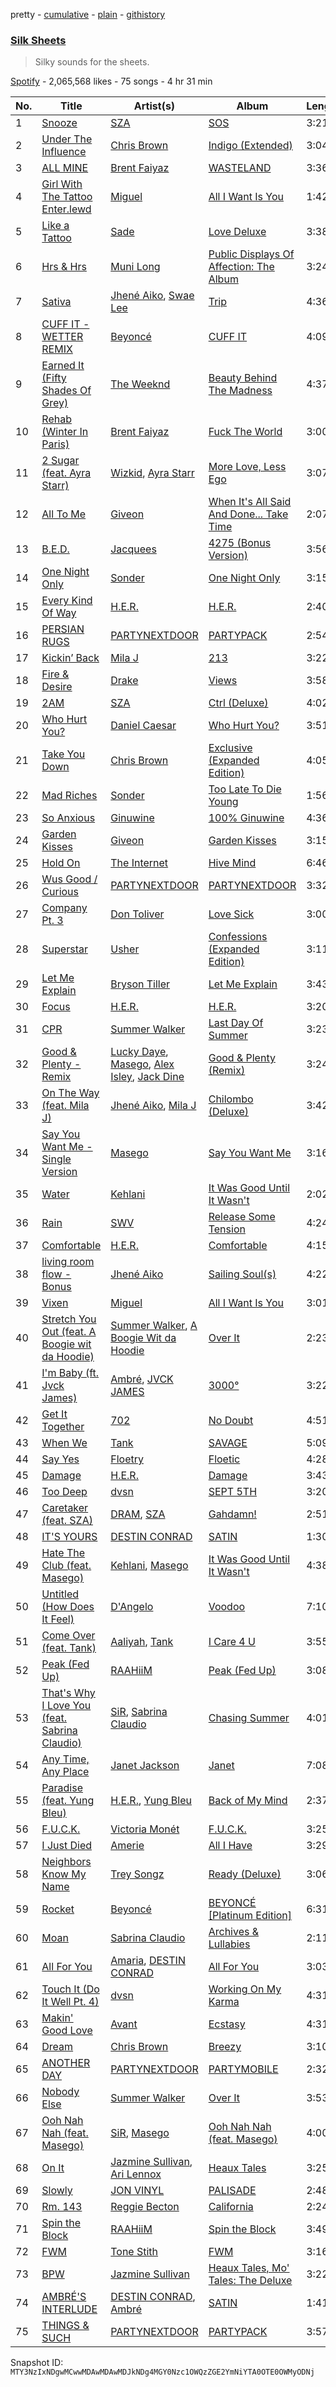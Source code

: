 pretty - [cumulative](/playlists/cumulative/37i9dQZF1DWVGy1YP1ojM5.md) - [plain](/playlists/plain/37i9dQZF1DWVGy1YP1ojM5) - [githistory](https://github.githistory.xyz/mackorone/spotify-playlist-archive/blob/main/playlists/plain/37i9dQZF1DWVGy1YP1ojM5)

### [Silk Sheets](https://open.spotify.com/playlist/37i9dQZF1DWVGy1YP1ojM5)

> Silky sounds for the sheets.

[Spotify](https://open.spotify.com/user/spotify) - 2,065,568 likes - 75 songs - 4 hr 31 min

| No. | Title | Artist(s) | Album | Length |
|---|---|---|---|---|
| 1 | [Snooze](https://open.spotify.com/track/4iZ4pt7kvcaH6Yo8UoZ4s2) | [SZA](https://open.spotify.com/artist/7tYKF4w9nC0nq9CsPZTHyP) | [SOS](https://open.spotify.com/album/07w0rG5TETcyihsEIZR3qG) | 3:21 |
| 2 | [Under The Influence](https://open.spotify.com/track/5IgjP7X4th6nMNDh4akUHb) | [Chris Brown](https://open.spotify.com/artist/7bXgB6jMjp9ATFy66eO08Z) | [Indigo \(Extended\)](https://open.spotify.com/album/3okhA6w5uau6ZNhnVpwVww) | 3:04 |
| 3 | [ALL MINE](https://open.spotify.com/track/3XgGQ1wjo5khvq2UImjyNF) | [Brent Faiyaz](https://open.spotify.com/artist/3tlXnStJ1fFhdScmQeLpuG) | [WASTELAND](https://open.spotify.com/album/0PHMNbcgHfzSUALlfk7wGg) | 3:36 |
| 4 | [Girl With The Tattoo Enter.lewd](https://open.spotify.com/track/1eUGmzzvahJjOSWgDHuRlv) | [Miguel](https://open.spotify.com/artist/360IAlyVv4PCEVjgyMZrxK) | [All I Want Is You](https://open.spotify.com/album/493HYe7N5pleudEZRyhE7R) | 1:42 |
| 5 | [Like a Tattoo](https://open.spotify.com/track/4PEGwWH4tL6H7dGl4uVSPg) | [Sade](https://open.spotify.com/artist/47zz7sob9NUcODy0BTDvKx) | [Love Deluxe](https://open.spotify.com/album/2PfGKHtqEX58bHtkQxJnWG) | 3:38 |
| 6 | [Hrs & Hrs](https://open.spotify.com/track/3ncmoWTwJgx63LwMTyBCXf) | [Muni Long](https://open.spotify.com/artist/7tjVFCxJdwT4NdrTmjyjQ6) | [Public Displays Of Affection: The Album](https://open.spotify.com/album/7fe4Mem3wWgY6zkTFuKUI9) | 3:24 |
| 7 | [Sativa](https://open.spotify.com/track/2pg2TiYo9Rb8KeB5JjP7jS) | [Jhené Aiko](https://open.spotify.com/artist/5ZS223C6JyBfXasXxrRqOk), [Swae Lee](https://open.spotify.com/artist/1zNqQNIdeOUZHb8zbZRFMX) | [Trip](https://open.spotify.com/album/7CAAClnSiXdMibPT1oyl4k) | 4:36 |
| 8 | [CUFF IT \- WETTER REMIX](https://open.spotify.com/track/7eQpbVg3tjHmtdOlAHxaTr) | [Beyoncé](https://open.spotify.com/artist/6vWDO969PvNqNYHIOW5v0m) | [CUFF IT](https://open.spotify.com/album/7BJjZgzGzpll0t8CEzjILs) | 4:09 |
| 9 | [Earned It \(Fifty Shades Of Grey\)](https://open.spotify.com/track/4frLb7nWtsz2ymBE6k2GRP) | [The Weeknd](https://open.spotify.com/artist/1Xyo4u8uXC1ZmMpatF05PJ) | [Beauty Behind The Madness](https://open.spotify.com/album/0P3oVJBFOv3TDXlYRhGL7s) | 4:37 |
| 10 | [Rehab \(Winter In Paris\)](https://open.spotify.com/track/0zWbYGQq5O1KQd0iqzgjP6) | [Brent Faiyaz](https://open.spotify.com/artist/3tlXnStJ1fFhdScmQeLpuG) | [Fuck The World](https://open.spotify.com/album/3vi20DRHkqv4HyVg9Rt9wC) | 3:00 |
| 11 | [2 Sugar \(feat\. Ayra Starr\)](https://open.spotify.com/track/1DA2ADZs6O28y2rmdmpekw) | [Wizkid](https://open.spotify.com/artist/3tVQdUvClmAT7URs9V3rsp), [Ayra Starr](https://open.spotify.com/artist/3ZpEKRjHaHANcpk10u6Ntq) | [More Love, Less Ego](https://open.spotify.com/album/73rKiFhHZatrwJL0B1F6hY) | 3:07 |
| 12 | [All To Me](https://open.spotify.com/track/5JycxhApZmzbA4xSwvqh6k) | [Giveon](https://open.spotify.com/artist/4fxd5Ee7UefO4CUXgwJ7IP) | [When It's All Said And Done..\. Take Time](https://open.spotify.com/album/1otOJAtgvO5VCBL4Gykrrd) | 2:07 |
| 13 | [B.E.D.](https://open.spotify.com/track/1B6TmCvKjC4dopBohVW51x) | [Jacquees](https://open.spotify.com/artist/4tMm1dU6Gn04VAZ9ClHcIZ) | [4275 \(Bonus Version\)](https://open.spotify.com/album/03AdJ15pTDdmxry6qkKwlO) | 3:56 |
| 14 | [One Night Only](https://open.spotify.com/track/74fQgHleHZ4V7Gm1XYcGkj) | [Sonder](https://open.spotify.com/artist/2ICR2m4hOBPhaYiZB3rnLW) | [One Night Only](https://open.spotify.com/album/4r2K4gqWp5VAgOvwtGDhYY) | 3:15 |
| 15 | [Every Kind Of Way](https://open.spotify.com/track/0Aa3g9EQoPNt6PiKjaUeb7) | [H.E.R.](https://open.spotify.com/artist/3Y7RZ31TRPVadSFVy1o8os) | [H.E.R.](https://open.spotify.com/album/0pV0Mx07aMApIpF19oSQgY) | 2:40 |
| 16 | [PERSIAN RUGS](https://open.spotify.com/track/2SWbnWSe1onmbllRAU46uo) | [PARTYNEXTDOOR](https://open.spotify.com/artist/2HPaUgqeutzr3jx5a9WyDV) | [PARTYPACK](https://open.spotify.com/album/1ZJpGFHYQSTDTIk6bzo5sh) | 2:54 |
| 17 | [Kickin’ Back](https://open.spotify.com/track/5xjTqz4aYQeBnFhwMPmfx9) | [Mila J](https://open.spotify.com/artist/6cN9XwPMj9bWzJ32GC6V7v) | [213](https://open.spotify.com/album/3wlzfD1t9CCQToaqR0rYFG) | 3:22 |
| 18 | [Fire & Desire](https://open.spotify.com/track/4BhGTc3Cgay2U1QcTS7vQe) | [Drake](https://open.spotify.com/artist/3TVXtAsR1Inumwj472S9r4) | [Views](https://open.spotify.com/album/40GMAhriYJRO1rsY4YdrZb) | 3:58 |
| 19 | [2AM](https://open.spotify.com/track/3vZGtceCbJVh5aDT4XhE0p) | [SZA](https://open.spotify.com/artist/7tYKF4w9nC0nq9CsPZTHyP) | [Ctrl \(Deluxe\)](https://open.spotify.com/album/6FKP2O0oOvZlDkF0gyTjiJ) | 4:02 |
| 20 | [Who Hurt You?](https://open.spotify.com/track/23c9gmiiv7RCu7twft0Mym) | [Daniel Caesar](https://open.spotify.com/artist/20wkVLutqVOYrc0kxFs7rA) | [Who Hurt You?](https://open.spotify.com/album/15M9pZ8gsdoN67yLjyQ039) | 3:51 |
| 21 | [Take You Down](https://open.spotify.com/track/1vwUsp52io0AGQ5yv470IC) | [Chris Brown](https://open.spotify.com/artist/7bXgB6jMjp9ATFy66eO08Z) | [Exclusive \(Expanded Edition\)](https://open.spotify.com/album/6p5pW2WwgVECsOhrXPAyhI) | 4:05 |
| 22 | [Mad Riches](https://open.spotify.com/track/0vA6Nhloi5UX2jmqX5Tvk9) | [Sonder](https://open.spotify.com/artist/2ICR2m4hOBPhaYiZB3rnLW) | [Too Late To Die Young](https://open.spotify.com/album/4MB6xXwCYtFbBW4ReqUWJn) | 1:56 |
| 23 | [So Anxious](https://open.spotify.com/track/2zbjlcLi1VQWqDNYdhyx1l) | [Ginuwine](https://open.spotify.com/artist/7r8RF1tN2A4CiGEplkp1oP) | [100% Ginuwine](https://open.spotify.com/album/0yfC7hiO3iAaVvNCVcwjVY) | 4:36 |
| 24 | [Garden Kisses](https://open.spotify.com/track/62d6YXEYxmMWAuLpw1EysL) | [Giveon](https://open.spotify.com/artist/4fxd5Ee7UefO4CUXgwJ7IP) | [Garden Kisses](https://open.spotify.com/album/0vlxPQi5fE04iM7FX4Jb49) | 3:15 |
| 25 | [Hold On](https://open.spotify.com/track/5tqZJUHEuqdN12RZVq2l9p) | [The Internet](https://open.spotify.com/artist/7GN9PivdemQRKjDt4z5Zv8) | [Hive Mind](https://open.spotify.com/album/27ThgFMUAx3MXLQ297DzWF) | 6:46 |
| 26 | [Wus Good / Curious](https://open.spotify.com/track/0NHvTrD8Igke3fawcp3njY) | [PARTYNEXTDOOR](https://open.spotify.com/artist/2HPaUgqeutzr3jx5a9WyDV) | [PARTYNEXTDOOR](https://open.spotify.com/album/1q4B7r3dzzwkarZ1B9bk9e) | 3:32 |
| 27 | [Company Pt\. 3](https://open.spotify.com/track/5KYOcGJM1wQHwrE6rVfg9y) | [Don Toliver](https://open.spotify.com/artist/4Gso3d4CscCijv0lmajZWs) | [Love Sick](https://open.spotify.com/album/26z5llzd194mcCZHADWd6k) | 3:00 |
| 28 | [Superstar](https://open.spotify.com/track/18JosZY3HzD3lMy6iOOSAY) | [Usher](https://open.spotify.com/artist/23zg3TcAtWQy7J6upgbUnj) | [Confessions \(Expanded Edition\)](https://open.spotify.com/album/1RM6MGv6bcl6NrAG8PGoZk) | 3:11 |
| 29 | [Let Me Explain](https://open.spotify.com/track/1trZGMI2CGyVT44STkpCoN) | [Bryson Tiller](https://open.spotify.com/artist/2EMAnMvWE2eb56ToJVfCWs) | [Let Me Explain](https://open.spotify.com/album/3BjVNKsPNcmSGG5n4bHNUq) | 3:43 |
| 30 | [Focus](https://open.spotify.com/track/3tZs3nVjySLbL320lP4mvs) | [H.E.R.](https://open.spotify.com/artist/3Y7RZ31TRPVadSFVy1o8os) | [H.E.R.](https://open.spotify.com/album/0pV0Mx07aMApIpF19oSQgY) | 3:20 |
| 31 | [CPR](https://open.spotify.com/track/5Tp4UJvnsF4Zd05k0zXUte) | [Summer Walker](https://open.spotify.com/artist/57LYzLEk2LcFghVwuWbcuS) | [Last Day Of Summer](https://open.spotify.com/album/4hTM8jZ8DCCqglmZUDMSPz) | 3:23 |
| 32 | [Good & Plenty \- Remix](https://open.spotify.com/track/6T3Ebo7EOh8cUOyE4OhFpp) | [Lucky Daye](https://open.spotify.com/artist/5Vuvs6Py2JRU7WiFDVsI7J), [Masego](https://open.spotify.com/artist/3ycxRkcZ67ALN3GQJ57Vig), [Alex Isley](https://open.spotify.com/artist/7E2ioKxoxI2J94tUkIx6As), [Jack Dine](https://open.spotify.com/artist/2NWuUOptHRTogSZghYspAE) | [Good & Plenty \(Remix\)](https://open.spotify.com/album/3myUd2MqJKr3rfUrAf41Us) | 3:24 |
| 33 | [On The Way \(feat\. Mila J\)](https://open.spotify.com/track/423NhOTzoqgeaIJbrUzSoo) | [Jhené Aiko](https://open.spotify.com/artist/5ZS223C6JyBfXasXxrRqOk), [Mila J](https://open.spotify.com/artist/6cN9XwPMj9bWzJ32GC6V7v) | [Chilombo \(Deluxe\)](https://open.spotify.com/album/1JsySWOa2RchsBB2N4313v) | 3:42 |
| 34 | [Say You Want Me \- Single Version](https://open.spotify.com/track/1xTYy3K3hiTcoZfoD7culn) | [Masego](https://open.spotify.com/artist/3ycxRkcZ67ALN3GQJ57Vig) | [Say You Want Me](https://open.spotify.com/album/0jKDicrmgUCTSNGRYXffXm) | 3:16 |
| 35 | [Water](https://open.spotify.com/track/4ot7u8Ij91aHKohSV2QYZi) | [Kehlani](https://open.spotify.com/artist/0cGUm45nv7Z6M6qdXYQGTX) | [It Was Good Until It Wasn't](https://open.spotify.com/album/6ROLwnmW9pOioLned0DaP3) | 2:02 |
| 36 | [Rain](https://open.spotify.com/track/4G1qRhOk1YY0kewtMaCrMC) | [SWV](https://open.spotify.com/artist/2NmK5FyrQ18HOPXq1UBzqa) | [Release Some Tension](https://open.spotify.com/album/2bHrxJQDBQdvow7vktRVUj) | 4:24 |
| 37 | [Comfortable](https://open.spotify.com/track/3f3cliOygeuUpGRwdohy12) | [H.E.R.](https://open.spotify.com/artist/3Y7RZ31TRPVadSFVy1o8os) | [Comfortable](https://open.spotify.com/album/04w2ildzatiXBlYq4AwIOm) | 4:15 |
| 38 | [living room flow \- Bonus](https://open.spotify.com/track/4Li8dc3ucCesQJMKErU5zM) | [Jhené Aiko](https://open.spotify.com/artist/5ZS223C6JyBfXasXxrRqOk) | [Sailing Soul\(s\)](https://open.spotify.com/album/6zp8MKrhIwSdZojADmIDim) | 4:22 |
| 39 | [Vixen](https://open.spotify.com/track/3HBZIY3FVzXu6YjhExNqWe) | [Miguel](https://open.spotify.com/artist/360IAlyVv4PCEVjgyMZrxK) | [All I Want Is You](https://open.spotify.com/album/493HYe7N5pleudEZRyhE7R) | 3:01 |
| 40 | [Stretch You Out \(feat\. A Boogie wit da Hoodie\)](https://open.spotify.com/track/4Qxn47gWPSucovKrMyRf1z) | [Summer Walker](https://open.spotify.com/artist/57LYzLEk2LcFghVwuWbcuS), [A Boogie Wit da Hoodie](https://open.spotify.com/artist/31W5EY0aAly4Qieq6OFu6I) | [Over It](https://open.spotify.com/album/1qgJNWnPIeK9rx7hF8JCPK) | 2:23 |
| 41 | [I'm Baby \(ft\. Jvck James\)](https://open.spotify.com/track/2rZQC2Hwy4sClylYHg2MXI) | [Ambré](https://open.spotify.com/artist/6gj3sMEZYP6IESIptoXnrP), [JVCK JAMES](https://open.spotify.com/artist/0hhGFNFQrdE34ZYR1CaBYN) | [3000°](https://open.spotify.com/album/2phJX6Yo2s6WB7jhLgg9EF) | 3:22 |
| 42 | [Get It Together](https://open.spotify.com/track/4eDCsyIHTSu3cQZ5wDIyP7) | [702](https://open.spotify.com/artist/2S8UlyXW4JjjHcbeg8ddIo) | [No Doubt](https://open.spotify.com/album/5Zm0jwZc5J4jWk9rLmABKO) | 4:51 |
| 43 | [When We](https://open.spotify.com/track/2HWelwHQS4EdRqIycZOc3O) | [Tank](https://open.spotify.com/artist/4mwXUEKaW4ftbncf9Hi58l) | [SAVAGE](https://open.spotify.com/album/2P723Vzun1R14cqiwfX7Fa) | 5:09 |
| 44 | [Say Yes](https://open.spotify.com/track/2fE4MbwX3QGMzNaMjGVhtw) | [Floetry](https://open.spotify.com/artist/0un6YenPxWZ2VW4aFGMupM) | [Floetic](https://open.spotify.com/album/37dLqaW3KP18Aeqesq0Exi) | 4:28 |
| 45 | [Damage](https://open.spotify.com/track/0KS2h61pHQ4WmOwruD7uxD) | [H.E.R.](https://open.spotify.com/artist/3Y7RZ31TRPVadSFVy1o8os) | [Damage](https://open.spotify.com/album/2pPGkrEYiHUmqSyg3sAGII) | 3:43 |
| 46 | [Too Deep](https://open.spotify.com/track/1AUxZY6hgoyrHTOSttSP2x) | [dvsn](https://open.spotify.com/artist/7e1ICztHM2Sc4JNLxeMXYl) | [SEPT 5TH](https://open.spotify.com/album/2XhC7JL4ULFBP1qlqoR0Vv) | 3:20 |
| 47 | [Caretaker \(feat\. SZA\)](https://open.spotify.com/track/4XQQovRSltOGWevTCgacXY) | [DRAM](https://open.spotify.com/artist/5M0lbkGluOPXLeFjApw8r8), [SZA](https://open.spotify.com/artist/7tYKF4w9nC0nq9CsPZTHyP) | [Gahdamn!](https://open.spotify.com/album/0L6cXKn2whkvu2xJisMrI2) | 2:51 |
| 48 | [IT'S YOURS](https://open.spotify.com/track/10wts7gW6XFI4k1BrDKsAc) | [DESTIN CONRAD](https://open.spotify.com/artist/4jwROPSUkTkohLCRiyjiZZ) | [SATIN](https://open.spotify.com/album/14DbuWegTlHKKUW1WfUdny) | 1:30 |
| 49 | [Hate The Club \(feat\. Masego\)](https://open.spotify.com/track/0QUbiLQySWPq5Lh3f7A9bN) | [Kehlani](https://open.spotify.com/artist/0cGUm45nv7Z6M6qdXYQGTX), [Masego](https://open.spotify.com/artist/3ycxRkcZ67ALN3GQJ57Vig) | [It Was Good Until It Wasn't](https://open.spotify.com/album/6ROLwnmW9pOioLned0DaP3) | 4:38 |
| 50 | [Untitled \(How Does It Feel\)](https://open.spotify.com/track/4oPNN7syJYSjzDhRerF966) | [D'Angelo](https://open.spotify.com/artist/336vr2M3Va0FjyvB55lJEd) | [Voodoo](https://open.spotify.com/album/2lO9yuuIDgBpSJzxTh3ai8) | 7:10 |
| 51 | [Come Over \(feat\. Tank\)](https://open.spotify.com/track/28RaFrB9gSS48XXumZMobc) | [Aaliyah](https://open.spotify.com/artist/0urTpYCsixqZwgNTkPJOJ4), [Tank](https://open.spotify.com/artist/4mwXUEKaW4ftbncf9Hi58l) | [I Care 4 U](https://open.spotify.com/album/50GHwAog5gmnqkypVkDso8) | 3:55 |
| 52 | [Peak \(Fed Up\)](https://open.spotify.com/track/3KcDfeZ1UAMtun8TuvG1kT) | [RAAHiiM](https://open.spotify.com/artist/5Bo5WRNdz8ZOSVA6nJs5M9) | [Peak \(Fed Up\)](https://open.spotify.com/album/0bXAy3LZaokYu7txrbmScK) | 3:08 |
| 53 | [That's Why I Love You \(feat\. Sabrina Claudio\)](https://open.spotify.com/track/3Ku9kSWtDQPC8bSWpHR7z0) | [SiR](https://open.spotify.com/artist/3QTDHixorJelOLxoxcjqGx), [Sabrina Claudio](https://open.spotify.com/artist/30DhU7BDmF4PH0JVhu8ZRg) | [Chasing Summer](https://open.spotify.com/album/5zUDvKAyEKkrhYLWJJWGPQ) | 4:01 |
| 54 | [Any Time, Any Place](https://open.spotify.com/track/2yOm4lN7aTygtXanJFNFWU) | [Janet Jackson](https://open.spotify.com/artist/4qwGe91Bz9K2T8jXTZ815W) | [Janet](https://open.spotify.com/album/7qIuZgsMkRuh7rzi4qVcpg) | 7:08 |
| 55 | [Paradise \(feat\. Yung Bleu\)](https://open.spotify.com/track/2xc1rXfo3Yn20n7wIzmjeu) | [H.E.R.](https://open.spotify.com/artist/3Y7RZ31TRPVadSFVy1o8os), [Yung Bleu](https://open.spotify.com/artist/3KNIG74xSTc3dj0TRy7pGX) | [Back of My Mind](https://open.spotify.com/album/4IwODpNZKFYkHWXSeWMGmP) | 2:37 |
| 56 | [F.U.C.K.](https://open.spotify.com/track/0iDuW211AjTsYDPsLxyqX4) | [Victoria Monét](https://open.spotify.com/artist/63XBtGSEZINSyXylZxEUbv) | [F.U.C.K.](https://open.spotify.com/album/5ECJ8Rfo3VvvGz7MeBfhFC) | 3:25 |
| 57 | [I Just Died](https://open.spotify.com/track/54FAYoGATQPUBbxCIclHkG) | [Amerie](https://open.spotify.com/artist/08rMCq2ek1YjdDBsCPVH2s) | [All I Have](https://open.spotify.com/album/3KUaoEXmzVovDKWionaofI) | 3:29 |
| 58 | [Neighbors Know My Name](https://open.spotify.com/track/6jvvpPJQJy5rMOEkLlADl6) | [Trey Songz](https://open.spotify.com/artist/2iojnBLj0qIMiKPvVhLnsH) | [Ready \(Deluxe\)](https://open.spotify.com/album/44jrX3SThj7pFjOzUTLm85) | 3:06 |
| 59 | [Rocket](https://open.spotify.com/track/0755vnFQZLSgHHWbR1qCjY) | [Beyoncé](https://open.spotify.com/artist/6vWDO969PvNqNYHIOW5v0m) | [BEYONCÉ \[Platinum Edition\]](https://open.spotify.com/album/2UJwKSBUz6rtW4QLK74kQu) | 6:31 |
| 60 | [Moan](https://open.spotify.com/track/3xRue8c0zDkTWZ9fdDdz0u) | [Sabrina Claudio](https://open.spotify.com/artist/30DhU7BDmF4PH0JVhu8ZRg) | [Archives & Lullabies](https://open.spotify.com/album/4FSiIHTasBx8fQoSzwcb0H) | 2:11 |
| 61 | [All For You](https://open.spotify.com/track/7rPWZTM7nnaySX8a6Pmeg7) | [Amaria](https://open.spotify.com/artist/2clS9uX2uOrHHqkyDMkzA1), [DESTIN CONRAD](https://open.spotify.com/artist/4jwROPSUkTkohLCRiyjiZZ) | [All For You](https://open.spotify.com/album/37dpSVOfI1x0CIiDzlIc6i) | 3:03 |
| 62 | [Touch It \(Do It Well Pt\. 4\)](https://open.spotify.com/track/7mWB4XFFEKjysQaQzIg9QR) | [dvsn](https://open.spotify.com/artist/7e1ICztHM2Sc4JNLxeMXYl) | [Working On My Karma](https://open.spotify.com/album/0P1t3XYFUtdfz7tzYGRD59) | 4:31 |
| 63 | [Makin' Good Love](https://open.spotify.com/track/6Q13UWFUuqXLXT7IUVkqM1) | [Avant](https://open.spotify.com/artist/0AunegKKH2ys98aLxq8G1A) | [Ecstasy](https://open.spotify.com/album/1JSJf8Q1uGtUENd9X0I4uG) | 4:31 |
| 64 | [Dream](https://open.spotify.com/track/1mAQAh6yg1dTmnlE84ZvEo) | [Chris Brown](https://open.spotify.com/artist/7bXgB6jMjp9ATFy66eO08Z) | [Breezy](https://open.spotify.com/album/31U6s6obQrBLTqyvqfqzlM) | 3:10 |
| 65 | [ANOTHER DAY](https://open.spotify.com/track/3SQz76liYsbuuXyNLSLQu1) | [PARTYNEXTDOOR](https://open.spotify.com/artist/2HPaUgqeutzr3jx5a9WyDV) | [PARTYMOBILE](https://open.spotify.com/album/3XlxfDJEXSDdMFWh1hsg16) | 2:32 |
| 66 | [Nobody Else](https://open.spotify.com/track/6eipQrmTw1N3nUfgLlEa2R) | [Summer Walker](https://open.spotify.com/artist/57LYzLEk2LcFghVwuWbcuS) | [Over It](https://open.spotify.com/album/1qgJNWnPIeK9rx7hF8JCPK) | 3:53 |
| 67 | [Ooh Nah Nah \(feat\. Masego\)](https://open.spotify.com/track/6NblUCwJXYkQlQ6LhcmSlQ) | [SiR](https://open.spotify.com/artist/3QTDHixorJelOLxoxcjqGx), [Masego](https://open.spotify.com/artist/3ycxRkcZ67ALN3GQJ57Vig) | [Ooh Nah Nah \(feat\. Masego\)](https://open.spotify.com/album/4RmDIqdJ2mgmOuEvtnu8fl) | 4:00 |
| 68 | [On It](https://open.spotify.com/track/4Xr6BbSSu5HhImp8vfxMbg) | [Jazmine Sullivan](https://open.spotify.com/artist/7gSjFKpVmDgC2MMsnN8CYq), [Ari Lennox](https://open.spotify.com/artist/1vaQ6v3pOFxAIrFoPrAcom) | [Heaux Tales](https://open.spotify.com/album/5g9YhHW8tE7Tcslgxsk5u9) | 3:25 |
| 69 | [Slowly](https://open.spotify.com/track/6ghBp3GVUIorWj6fMQSie6) | [JON VINYL](https://open.spotify.com/artist/6PvScqSJuICxvoA3UDYPmu) | [PALISADE](https://open.spotify.com/album/7u21OnTH4Ve4lOD1qwwe8r) | 2:48 |
| 70 | [Rm\. 143](https://open.spotify.com/track/1r6xn6CtRDNJsoXxsnNZNt) | [Reggie Becton](https://open.spotify.com/artist/6tDysK3IF96GLkAcaSzXfC) | [California](https://open.spotify.com/album/2YCVNs5oQgquuv8BfAtVvA) | 2:24 |
| 71 | [Spin the Block](https://open.spotify.com/track/0IomPr5dBXw2sIkZKvZSSp) | [RAAHiiM](https://open.spotify.com/artist/5Bo5WRNdz8ZOSVA6nJs5M9) | [Spin the Block](https://open.spotify.com/album/2eco2tXEVHu9oaI1uwxCYC) | 3:49 |
| 72 | [FWM](https://open.spotify.com/track/5qF9vwRZIzBCR1iDUDkU8W) | [Tone Stith](https://open.spotify.com/artist/756t7CBmWLNYsshVtS6P44) | [FWM](https://open.spotify.com/album/02lsNtAHGwFmDToftNBfcI) | 3:16 |
| 73 | [BPW](https://open.spotify.com/track/6u0JBv5NxVGRrFtJqFLpa7) | [Jazmine Sullivan](https://open.spotify.com/artist/7gSjFKpVmDgC2MMsnN8CYq) | [Heaux Tales, Mo' Tales: The Deluxe](https://open.spotify.com/album/4cogt2uqKoSyL61tzWaQei) | 3:22 |
| 74 | [AMBRÉ'S INTERLUDE](https://open.spotify.com/track/3WwvdFw13kO3JF26XCKsGz) | [DESTIN CONRAD](https://open.spotify.com/artist/4jwROPSUkTkohLCRiyjiZZ), [Ambré](https://open.spotify.com/artist/6gj3sMEZYP6IESIptoXnrP) | [SATIN](https://open.spotify.com/album/14DbuWegTlHKKUW1WfUdny) | 1:41 |
| 75 | [THINGS & SUCH](https://open.spotify.com/track/4Hv8QuMQfG7e6GWOWcXYKk) | [PARTYNEXTDOOR](https://open.spotify.com/artist/2HPaUgqeutzr3jx5a9WyDV) | [PARTYPACK](https://open.spotify.com/album/1ZJpGFHYQSTDTIk6bzo5sh) | 3:57 |

Snapshot ID: `MTY3NzIxNDgwMCwwMDAwMDAwMDJkNDg4MGY0Nzc1OWQzZGE2YmNiYTA0OTE0OWMyODNj`
